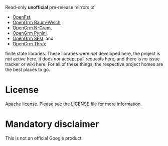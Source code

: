 Read-only **unofficial** pre-release mirrors of

*   [OpenFst](http://www.openfst.org/),
*   [OpenGrm Baum-Welch](http://www.opengrm.org/twiki/bin/view/GRM/BaumWelch),
*   [OpenGrm N-Gram](http://www.openfst.org/twiki/bin/view/GRM/NGramLibrary),
*   [OpenGrm Pynini](http://www.opengrm.org/twiki/bin/view/GRM/Pynini),
*   [OpenGrm SFst](http://www.opengrm.org/twiki/bin/view/GRM/SFstLibrary), and
*   [OpenGrm Thrax](http://www.openfst.org/twiki/bin/view/GRM/Thrax)

finite state libraries. These libraries were *not* developed here, the project
is *not* active here, it does *not* accept pull requests here, and there is *no*
issue tracker or wiki here. For all of these things, the respective project
homes are the best places to go.

# License

Apache license. Please see the [LICENSE](LICENSE) file for more information.

# Mandatory disclaimer

This is not an official Google product.

